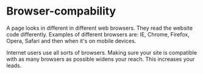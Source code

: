 # Browser-compability


A page looks in different in different web browsers. They read the website code differently. Examples of different browsers are: IE, Chrome, Firefox, Opera, Safari and then when it's on mobile devices.

Internet users use all sorts of browsers. Making sure your site is compatible with as many browsers as possible widens your reach. This increases your leads.
